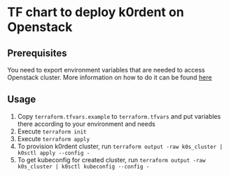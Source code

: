 # TF chart to deploy k0rdent on Openstack

## Prerequisites

You need to export environment variables that are needed to access Openstack cluster. More information on how to do it can be found [here](https://docs.openstack.org/newton/user-guide/common/cli-set-environment-variables-using-openstack-rc.html)

## Usage


1. Copy `terraform.tfvars.example` to `terraform.tfvars` and put variables there according to your environment and needs
2. Execute `terraform init`
3. Execute `terraform apply`
4. To provision k0rdent cluster, run `terraform output -raw k0s_cluster | k0sctl apply --config -`
5. To get kubeconfig for created cluster, run `terraform output -raw k0s_cluster | k0sctl kubeconfig --config -`
